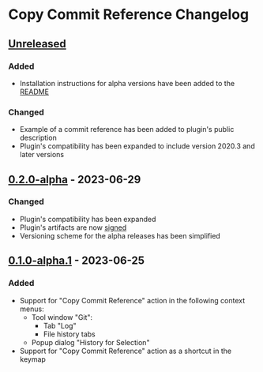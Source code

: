 <!-- Keep a Changelog guide -> https://keepachangelog.com -->

# Copy Commit Reference Changelog

## [Unreleased]

### Added
- Installation instructions for alpha versions have been added to the
  [README](https://github.com/rybak/intellij-copy-commit-reference/blob/main/README.md)

### Changed
- Example of a commit reference has been added to plugin's public description
- Plugin's compatibility has been expanded to include version 2020.3 and later versions

## [0.2.0-alpha] - 2023-06-29

### Changed
- Plugin's compatibility has been expanded
- Plugin's artifacts are now [signed](https://plugins.jetbrains.com/docs/intellij/plugin-signing.html)
- Versioning scheme for the alpha releases has been simplified

## [0.1.0-alpha.1] - 2023-06-25

### Added
- Support for "Copy Commit Reference" action in the following context menus:
  - Tool window "Git":
    - Tab "Log"
    - File history tabs
  - Popup dialog "History for Selection"
- Support for "Copy Commit Reference" action as a shortcut in the keymap

[Unreleased]: https://github.com/rybak/intellij-copy-commit-reference/compare/v0.2.0-alpha...HEAD
[0.2.0-alpha]: https://github.com/rybak/intellij-copy-commit-reference/compare/v0.1.0-alpha.1...v0.2.0-alpha
[0.1.0-alpha.1]: https://github.com/rybak/intellij-copy-commit-reference/commits/v0.1.0-alpha.1
